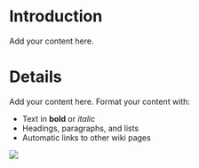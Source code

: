 # Introduction #

Add your content here.


# Details #

Add your content here.  Format your content with:
  * Text in **bold** or _italic_
  * Headings, paragraphs, and lists
  * Automatic links to other wiki pages


<img src='http://math.tifrbng.res.in/~praveen/flo.svg' />